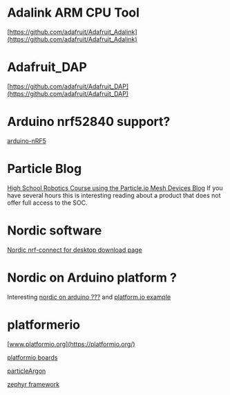 


# Adalink ARM CPU Tool
[https://github.com/adafruit/Adafruit_Adalink](https://github.com/adafruit/Adafruit_Adalink)



# Adafruit_DAP
[https://github.com/adafruit/Adafruit_DAP](https://github.com/adafruit/Adafruit_DAP)


# Arduino nrf52840 support?
[arduino-nRF5](https://sandeepmistry.github.io/arduino-nRF5/package_nRF5_boards_index.json)



# Particle Blog
[High School Robotics Course using the Particle.io Mesh Devices Blog](https://community.particle.io/t/high-school-robotics-course-using-the-particle-io-mesh-devices-blog/45692) If you have several hours this is interesting reading about a product that does not offer full access to the SOC.



# Nordic software
[Nordic nrf-connect for desktop download page](https://www.nordicsemi.com/Software-and-tools/Development-Tools/nRF-Connect-for-desktop/Download#infotabs)



# Nordic on Arduino platform ?
Interesting [nordic on arduino ???](https://github.com/sandeepmistry/arduino-nRF5/issues/70)
and [platform.io example](https://github.com/Redferne/platform-nordicnrf52/tree/pca10059/examples/arduino-pca10059)



# platformerio 
[www.platformio.org](https://platformio.org/)

[platformio boards](https://docs.platformio.org/en/latest/boards/index.html)

[particleArgon](https://docs.platformio.org/en/latest/boards/nordicnrf52/particle_argon.html)

[zephyr framework](https://docs.platformio.org/en/latest/frameworks/zephyr.html#framework-zephyr)
